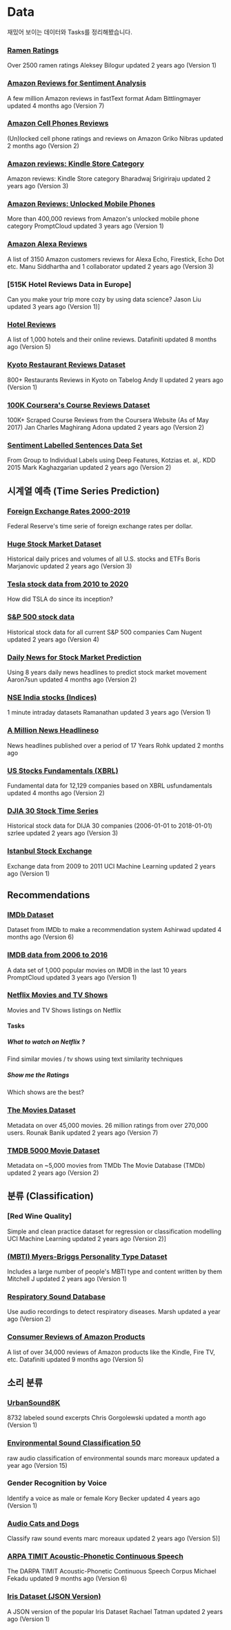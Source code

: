 

# Data
재밌어 보이는 데이터와 Tasks를 정리해봤습니다.

### [Ramen Ratings](https://www.kaggle.com/residentmario/ramen-ratings)
Over 2500 ramen ratings
Aleksey Bilogur updated 2 years ago (Version 1)

### [Amazon Reviews for Sentiment Analysis](https://www.kaggle.com/bittlingmayer/amazonreviews)
A few million Amazon reviews in fastText format
Adam Bittlingmayer updated 4 months ago (Version 7)

### [Amazon Cell Phones Reviews](https://www.kaggle.com/grikomsn/amazon-cell-phones-reviews)
(Un)locked cell phone ratings and reviews on Amazon
Griko Nibras updated 2 months ago (Version 2)

### [Amazon reviews: Kindle Store Category](https://www.kaggle.com/bharadwaj6/kindle-reviews)
Amazon reviews: Kindle Store category
Bharadwaj Srigiriraju updated 2 years ago (Version 3)

### [Amazon Reviews: Unlocked Mobile Phones](https://www.kaggle.com/PromptCloudHQ/amazon-reviews-unlocked-mobile-phones)
More than 400,000 reviews from Amazon's unlocked mobile phone category
PromptCloud updated 3 years ago (Version 1)

### [Amazon Alexa Reviews](https://www.kaggle.com/sid321axn/amazon-alexa-reviews)
A list of 3150 Amazon customers reviews for Alexa Echo, Firestick, Echo Dot etc.
Manu Siddhartha and 1 collaborator updated 2 years ago (Version 3)

### [515K Hotel Reviews Data in Europe]
Can you make your trip more cozy by using data science?
Jason Liu updated 3 years ago (Version 1)]

### [Hotel Reviews](https://www.kaggle.com/datafiniti/hotel-reviews)
A list of 1,000 hotels and their online reviews.
Datafiniti updated 8 months ago (Version 5)

### [Kyoto Restaurant Reviews Dataset](https://www.kaggle.com/koki25ando/tabelog-restaurant-review-dataset)
800+ Restaurants Reviews in Kyoto on Tabelog
Andy II updated 2 years ago (Version 1)

### [100K Coursera's Course Reviews Dataset](https://www.kaggle.com/septa97/100k-courseras-course-reviews-dataset)
100K+ Scraped Course Reviews from the Coursera Website (As of May 2017)
Jan Charles Maghirang Adona updated 2 years ago (Version 2)

### [Sentiment Labelled Sentences Data Set](https://www.kaggle.com/marklvl/sentiment-labelled-sentences-data-set)
From Group to Individual Labels using Deep Features, Kotzias et. al,. KDD 2015
Mark Kaghazgarian updated 2 years ago (Version 2)

## 시계열 예측 (Time Series Prediction)
### [Foreign Exchange Rates 2000-2019](https://www.kaggle.com/brunotly/foreign-exchange-rates-per-dollar-20002019)
Federal Reserve's time serie of foreign exchange rates per dollar.

### [Huge Stock Market Dataset](https://www.kaggle.com/borismarjanovic/price-volume-data-for-all-us-stocks-etfs)
Historical daily prices and volumes of all U.S. stocks and ETFs
Boris Marjanovic updated 2 years ago (Version 3)

### [Tesla stock data from 2010 to 2020](https://www.kaggle.com/timoboz/tesla-stock-data-from-2010-to-2020)
How did TSLA do since its inception?

### [S&P 500 stock data](https://www.kaggle.com/camnugent/sandp500)
Historical stock data for all current S&P 500 companies
Cam Nugent updated 2 years ago (Version 4)

### [Daily News for Stock Market Prediction](https://www.kaggle.com/aaron7sun/stocknews)
Using 8 years daily news headlines to predict stock market movement
Aaron7sun updated 4 months ago (Version 2)

### [NSE India stocks (Indices)](https://www.kaggle.com/ramamet4/nse-stocks-database)
1 minute intraday datasets
Ramanathan updated 3 years ago (Version 1)

### [A Million News Headlineso](https://www.kaggle.com/therohk/million-headlines)
News headlines published over a period of 17 Years
Rohk updated 2 months ago

### [US Stocks Fundamentals (XBRL)](https://www.kaggle.com/usfundamentals/us-stocks-fundamentals)
Fundamental data for 12,129 companies based on XBRL
usfundamentals updated 4 months ago (Version 2)

### [DJIA 30 Stock Time Series](https://www.kaggle.com/szrlee/stock-time-series-20050101-to-20171231)
Historical stock data for DIJA 30 companies (2006-01-01 to 2018-01-01)
szrlee updated 2 years ago (Version 3)

### [Istanbul Stock Exchange](https://www.kaggle.com/uciml/istanbul-stock-exchange)
Exchange data from 2009 to 2011
UCI Machine Learning updated 2 years ago (Version 1)

## Recommendations
### [IMDb Dataset](https://www.kaggle.com/ashirwadsangwan/imdb-dataset)
Dataset from IMDb to make a recommendation system
Ashirwad updated 4 months ago (Version 6)

### [IMDB data from 2006 to 2016](https://www.kaggle.com/PromptCloudHQ/imdb-data)
A data set of 1,000 popular movies on IMDB in the last 10 years
PromptCloud updated 3 years ago (Version 1)

### [Netflix Movies and TV Shows](https://www.kaggle.com/shivamb/netflix-shows/tasks)
Movies and TV Shows listings on Netflix

#### Tasks
##### What to watch on Netflix ?
Find similar movies / tv shows using text similarity techniques
##### Show me the Ratings
Which shows are the best?

### [The Movies Dataset](https://www.kaggle.com/rounakbanik/the-movies-dataset)
Metadata on over 45,000 movies. 26 million ratings from over 270,000 users.
Rounak Banik updated 2 years ago (Version 7)

### [TMDB 5000 Movie Dataset](https://www.kaggle.com/tmdb/tmdb-movie-metadata)
Metadata on ~5,000 movies from TMDb
The Movie Database (TMDb) updated 2 years ago (Version 2)

## 분류 (Classification)
### [Red Wine Quality]
Simple and clean practice dataset for regression or classification modelling
UCI Machine Learning updated 2 years ago (Version 2)]

### [(MBTI) Myers-Briggs Personality Type Dataset](https://www.kaggle.com/datasnaek/mbti-type)
Includes a large number of people's MBTI type and content written by them
Mitchell J updated 2 years ago (Version 1)

### [Respiratory Sound Database](https://www.kaggle.com/vbookshelf/respiratory-sound-database)
Use audio recordings to detect respiratory diseases.
Marsh updated a year ago (Version 2)

### [Consumer Reviews of Amazon Products](https://www.kaggle.com/datafiniti/consumer-reviews-of-amazon-products)
A list of over 34,000 reviews of Amazon products like the Kindle, Fire TV, etc.
Datafiniti updated 9 months ago (Version 5)

## 소리 분류
### [UrbanSound8K](https://www.kaggle.com/chrisfilo/urbansound8k)
8732 labeled sound excerpts
Chris Gorgolewski updated a month ago (Version 1)

### [Environmental Sound Classification 50](https://www.kaggle.com/mmoreaux/environmental-sound-classification-50)
raw audio classification of environmental sounds
marc moreaux updated a year ago (Version 15)

### Gender Recognition by Voice
Identify a voice as male or female
Kory Becker updated 4 years ago (Version 1)

### [Audio Cats and Dogs](https://www.kaggle.com/mmoreaux/audio-cats-and-dogs)
Classify raw sound events
marc moreaux updated 2 years ago (Version 5)]
### [ARPA TIMIT Acoustic-Phonetic Continuous Speech](https://www.kaggle.com/mfekadu/darpa-timit-acousticphonetic-continuous-speech)
The DARPA TIMIT Acoustic-Phonetic Continuous Speech Corpus
Michael Fekadu updated 9 months ago (Version 6)

### [Iris Dataset (JSON Version)](https://www.kaggle.com/rtatman/iris-dataset-json-version)
A JSON version of the popular Iris Dataset
Rachael Tatman updated 2 years ago (Version 1)